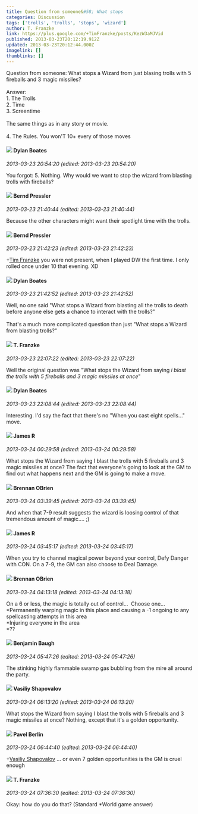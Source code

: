 ```yaml
---
title: Question from someone&#58; What stops
categories: Discussion
tags: ['trolls', 'trolls', 'stops', 'wizard']
author: T. Franzke
link: https://plus.google.com/+TimFranzke/posts/KezW3aMJVid
published: 2013-03-23T20:12:19.912Z
updated: 2013-03-23T20:12:44.000Z
imagelink: []
thumblinks: []
---
```


Question from someone: What stops a Wizard from just blasing trolls with 5 fireballs and 3 magic missiles?<br /><br />Answer:<br />1. The Trolls<br />2. Time<br />3. Screentime <br /><br />The same things as in any story or movie. <br /><br />4. The Rules. You won&#39;T 10+ every of those moves
<div id='comment z13ngn0awnr4jvkvj23hutsxszipin4th'>
  <h4><img src='{{site.baseurl}}//images/avatars/104977908596381674248_photo.jpg'> Dylan Boates</h4>
      <p><cite>2013-03-23 20:54:20 (edited: 2013-03-23 20:54:20)</cite></p>
        <p>You forgot: 5. Nothing. Why would we want to stop the wizard from blasting trolls with fireballs?</p>
</div>
        

<div id='comment z13ngn0awnr4jvkvj23hutsxszipin4th'>
  <h4><img src='{{site.baseurl}}//images/avatars/110625243561124101072_photo.jpg'> Bernd Pressler</h4>
      <p><cite>2013-03-23 21:40:44 (edited: 2013-03-23 21:40:44)</cite></p>
        <p>Because the other characters might want their spotlight time with the trolls.</p>
</div>
        

<div id='comment z13ngn0awnr4jvkvj23hutsxszipin4th'>
  <h4><img src='{{site.baseurl}}//images/avatars/110625243561124101072_photo.jpg'> Bernd Pressler</h4>
      <p><cite>2013-03-23 21:42:23 (edited: 2013-03-23 21:42:23)</cite></p>
        <p><span class="proflinkWrapper"><span class="proflinkPrefix">+</span><a class="proflink" href="https://plus.google.com/110330901807759406775" oid="110330901807759406775">Tim Franzke</a></span> you were not present, when I played DW the first time. I only rolled once under 10 that evening. XD</p>
</div>
        

<div id='comment z13ngn0awnr4jvkvj23hutsxszipin4th'>
  <h4><img src='{{site.baseurl}}//images/avatars/104977908596381674248_photo.jpg'> Dylan Boates</h4>
      <p><cite>2013-03-23 21:42:52 (edited: 2013-03-23 21:42:52)</cite></p>
        <p>Well, no one said &quot;What stops a Wizard from blasting all the trolls to death before anyone else gets a chance to interact with the trolls?&quot;<br /><br />That&#39;s a much more complicated question than just &quot;What stops a Wizard from blasting trolls?&quot;</p>
</div>
        

<div id='comment z13ngn0awnr4jvkvj23hutsxszipin4th'>
  <h4><img src='{{site.baseurl}}//images/avatars/110330901807759406775_photo.jpg'> T. Franzke</h4>
      <p><cite>2013-03-23 22:07:22 (edited: 2013-03-23 22:07:22)</cite></p>
        <p>Well the original question was &quot;What stops the Wizard from saying <i>i blast the trolls with 5 fireballs and 3 magic missiles at once</i>&quot;</p>
</div>
        

<div id='comment z13ngn0awnr4jvkvj23hutsxszipin4th'>
  <h4><img src='{{site.baseurl}}//images/avatars/104977908596381674248_photo.jpg'> Dylan Boates</h4>
      <p><cite>2013-03-23 22:08:44 (edited: 2013-03-23 22:08:44)</cite></p>
        <p>Interesting. I&#39;d say the fact that there&#39;s no &quot;When you cast eight spells...&quot; move.</p>
</div>
        

<div id='comment z13ngn0awnr4jvkvj23hutsxszipin4th'>
  <h4><img src='{{site.baseurl}}//images/avatars/101324600825687754874_photo.jpg'> James R</h4>
      <p><cite>2013-03-24 00:29:58 (edited: 2013-03-24 00:29:58)</cite></p>
        <p>What stops the Wizard from saying I blast the trolls with 5 fireballs and 3 magic missiles at once? The fact that everyone&#39;s going to look at the GM to find out what happens next and the GM is going to make a move.</p>
</div>
        

<div id='comment z13ngn0awnr4jvkvj23hutsxszipin4th'>
  <h4><img src='{{site.baseurl}}//images/avatars/107145464770197437080_photo.jpg'> Brennan OBrien</h4>
      <p><cite>2013-03-24 03:39:45 (edited: 2013-03-24 03:39:45)</cite></p>
        <p>And when that 7-9 result suggests the wizard is loosing control of that tremendous amount of magic.... ;)</p>
</div>
        

<div id='comment z13ngn0awnr4jvkvj23hutsxszipin4th'>
  <h4><img src='{{site.baseurl}}//images/avatars/101324600825687754874_photo.jpg'> James R</h4>
      <p><cite>2013-03-24 03:45:17 (edited: 2013-03-24 03:45:17)</cite></p>
        <p>When you try to channel magical power beyond your control, Defy Danger with CON. On a 7-9, the GM can also choose to Deal Damage.</p>
</div>
        

<div id='comment z13ngn0awnr4jvkvj23hutsxszipin4th'>
  <h4><img src='{{site.baseurl}}//images/avatars/107145464770197437080_photo.jpg'> Brennan OBrien</h4>
      <p><cite>2013-03-24 04:13:18 (edited: 2013-03-24 04:13:18)</cite></p>
        <p>On a 6 or less, the magic is totally out of control...  Choose one...<br />*Permanently warping magic in this place and causing a -1 ongoing to any spellcasting attempts in this area<br />*Injuring everyone in the area<br />*??</p>
</div>
        

<div id='comment z13ngn0awnr4jvkvj23hutsxszipin4th'>
  <h4><img src='{{site.baseurl}}//images/avatars/110260442588453077337_photo.jpg'> Benjamin Baugh</h4>
      <p><cite>2013-03-24 05:47:26 (edited: 2013-03-24 05:47:26)</cite></p>
        <p>The stinking highly flammable swamp gas bubbling from the mire all around the party.</p>
</div>
        

<div id='comment z13ngn0awnr4jvkvj23hutsxszipin4th'>
  <h4><img src='{{site.baseurl}}//images/avatars/105808699738403752805_photo.jpg'> Vasiliy Shapovalov</h4>
      <p><cite>2013-03-24 06:13:20 (edited: 2013-03-24 06:13:20)</cite></p>
        <p>What stops the Wizard from saying I blast the trolls with 5 fireballs and 3 magic missiles at once? Nothing, except that it&#39;s a golden opportunity.</p>
</div>
        

<div id='comment z13ngn0awnr4jvkvj23hutsxszipin4th'>
  <h4><img src='{{site.baseurl}}//images/avatars/104648053315873400268_photo.jpg'> Pavel Berlin</h4>
      <p><cite>2013-03-24 06:44:40 (edited: 2013-03-24 06:44:40)</cite></p>
        <p><span class="proflinkWrapper"><span class="proflinkPrefix">+</span><a class="proflink" href="https://plus.google.com/105808699738403752805" oid="105808699738403752805">Vasiliy Shapovalov</a></span> ... or even 7 golden opportunities is the GM is cruel enough</p>
</div>
        

<div id='comment z13ngn0awnr4jvkvj23hutsxszipin4th'>
  <h4><img src='{{site.baseurl}}//images/avatars/110330901807759406775_photo.jpg'> T. Franzke</h4>
      <p><cite>2013-03-24 07:36:30 (edited: 2013-03-24 07:36:30)</cite></p>
        <p>Okay: how do you do that? (Standard *World game answer)</p>
</div>
        